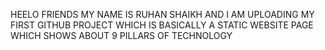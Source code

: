 HEELO  FRIENDS MY NAME IS RUHAN SHAIKH 
AND I AM UPLOADING MY FIRST GITHUB  PROJECT WHICH IS BASICALLY A  STATIC WEBSITE PAGE WHICH SHOWS ABOUT 9 PILLARS OF TECHNOLOGY
